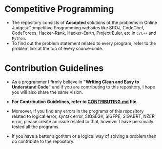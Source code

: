 # Competitive Programming
* The repository consists of **Accepted** solutions of the problems in Online Judges/Competitive Programming websites like SPOJ, CodeChef, CodeForces, Hacker-Rank, Hacker-Earth, Project Euler, etc in `C/C++` and `Python`.
* To find out the problem statement related to every program, refer to the problem link at the top of every source-code.  

# Contribution Guidelines
* As a programmer I firmly believe in **"Writing Clean and Easy to Understand Code"** and if you are contributing to this repository, I hope you will also share the same vision.

*   **For Contribution Guidelines, refer to [CONTRIBUTING.md](https://github.com/strikersps/Competitive-Programming/blob/master/CONTRIBUTING.md) file.**

* Moreover, if you find any errors in the programs of this repository related to logical error, syntax error, SIGSEGV, SIGFPE, SIGABRT, NZER error, please create an issue related to that, however I have personally tested all the programs.

* If you have a better algorithm or a logical way of solving a problem then do contribute to the repository.  

